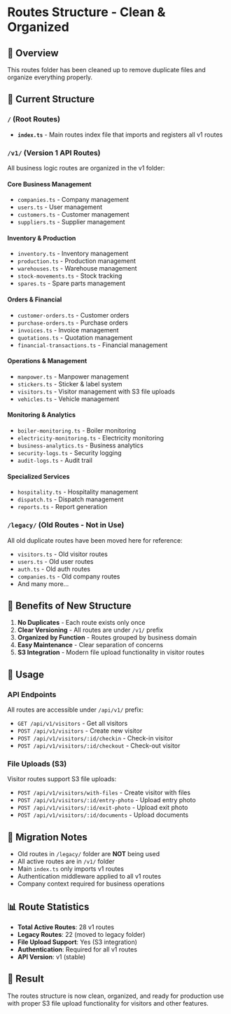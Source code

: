 # Routes Structure - Clean & Organized

## 🎯 Overview
This routes folder has been cleaned up to remove duplicate files and organize everything properly.

## 📁 Current Structure

### `/` (Root Routes)
- **`index.ts`** - Main routes index file that imports and registers all v1 routes

### `/v1/` (Version 1 API Routes)
All business logic routes are organized in the v1 folder:

#### Core Business Management
- `companies.ts` - Company management
- `users.ts` - User management  
- `customers.ts` - Customer management
- `suppliers.ts` - Supplier management

#### Inventory & Production
- `inventory.ts` - Inventory management
- `production.ts` - Production management
- `warehouses.ts` - Warehouse management
- `stock-movements.ts` - Stock tracking
- `spares.ts` - Spare parts management

#### Orders & Financial
- `customer-orders.ts` - Customer orders
- `purchase-orders.ts` - Purchase orders
- `invoices.ts` - Invoice management
- `quotations.ts` - Quotation management
- `financial-transactions.ts` - Financial management

#### Operations & Management
- `manpower.ts` - Manpower management
- `stickers.ts` - Sticker & label system
- `visitors.ts` - Visitor management with S3 file uploads
- `vehicles.ts` - Vehicle management

#### Monitoring & Analytics
- `boiler-monitoring.ts` - Boiler monitoring
- `electricity-monitoring.ts` - Electricity monitoring
- `business-analytics.ts` - Business analytics
- `security-logs.ts` - Security logging
- `audit-logs.ts` - Audit trail

#### Specialized Services
- `hospitality.ts` - Hospitality management
- `dispatch.ts` - Dispatch management
- `reports.ts` - Report generation

### `/legacy/` (Old Routes - Not in Use)
All old duplicate routes have been moved here for reference:
- `visitors.ts` - Old visitor routes
- `users.ts` - Old user routes
- `auth.ts` - Old auth routes
- `companies.ts` - Old company routes
- And many more...

## 🚀 Benefits of New Structure

1. **No Duplicates** - Each route exists only once
2. **Clear Versioning** - All routes are under `/v1/` prefix
3. **Organized by Function** - Routes grouped by business domain
4. **Easy Maintenance** - Clear separation of concerns
5. **S3 Integration** - Modern file upload functionality in visitor routes

## 📝 Usage

### API Endpoints
All routes are accessible under `/api/v1/` prefix:
- `GET /api/v1/visitors` - Get all visitors
- `POST /api/v1/visitors` - Create new visitor
- `POST /api/v1/visitors/:id/checkin` - Check-in visitor
- `POST /api/v1/visitors/:id/checkout` - Check-out visitor

### File Uploads (S3)
Visitor routes support S3 file uploads:
- `POST /api/v1/visitors/with-files` - Create visitor with files
- `POST /api/v1/visitors/:id/entry-photo` - Upload entry photo
- `POST /api/v1/visitors/:id/exit-photo` - Upload exit photo
- `POST /api/v1/visitors/:id/documents` - Upload documents

## 🔧 Migration Notes

- Old routes in `/legacy/` folder are **NOT** being used
- All active routes are in `/v1/` folder
- Main `index.ts` only imports v1 routes
- Authentication middleware applied to all v1 routes
- Company context required for business operations

## 📊 Route Statistics

- **Total Active Routes**: 28 v1 routes
- **Legacy Routes**: 22 (moved to legacy folder)
- **File Upload Support**: Yes (S3 integration)
- **Authentication**: Required for all v1 routes
- **API Version**: v1 (stable)

## 🎉 Result
The routes structure is now clean, organized, and ready for production use with proper S3 file upload functionality for visitors and other features.
